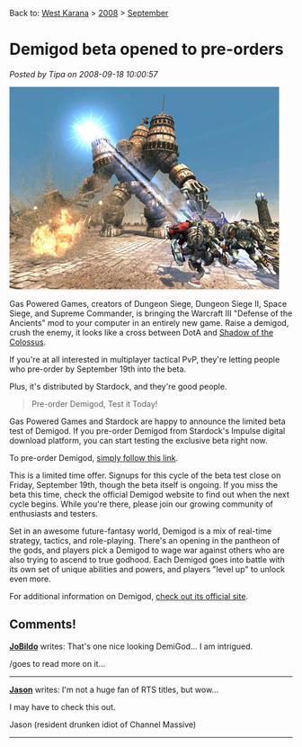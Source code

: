 Back to: [West Karana](/posts/westkarana.md) > [2008](/posts/2008/westkarana.md) > [September](./westkarana.md)
# Demigod beta opened to pre-orders

*Posted by Tipa on 2008-09-18 10:00:57*

![](../../../uploads/2008/09/demigod.jpg "demigod")

Gas Powered Games, creators of Dungeon Siege, Dungeon Siege II, Space Siege, and Supreme Commander, is bringing the Warcraft III "Defense of the Ancients" mod to your computer in an entirely new game. Raise a demigod, crush the enemy, it looks like a cross between DotA and [Shadow of the Colossus](http://en.wikipedia.org/wiki/Shadow_of_the_Colossus).

If you're at all interested in multiplayer tactical PvP, they're letting people who pre-order by September 19th into the beta.

Plus, it's distributed by Stardock, and they're good people.


> Pre-order Demigod, Test it Today!

Gas Powered Games and Stardock are happy to announce the limited beta test of Demigod. If you pre-order Demigod from Stardock's Impulse digital download platform, you can start testing the exclusive beta right now.

To pre-order Demigod, [simply follow this link](http://www.demigodthegame.com/purchase.asp).

This is a limited time offer. Signups for this cycle of the beta test close on Friday, September 19th, though the beta itself is ongoing. If you miss the beta this time, check the official Demigod website to find out when the next cycle begins. While you're there, please join our growing community of enthusiasts and testers.

Set in an awesome future-fantasy world, Demigod is a mix of real-time strategy, tactics, and role-playing. There's an opening in the pantheon of the gods, and players pick a Demigod to wage war against others who are also trying to ascend to true godhood. Each Demigod
goes into battle with its own set of unique abilities and powers, and players "level up" to unlock even more.

For additional information on Demigod, [check out its official site](http://www.demigodthegame.com).



## Comments!

**[JoBildo](http://bildos.blogspot.com)** writes: That's one nice looking DemiGod... I am intrigued.

/goes to read more on it...

---

**[Jason](http:/www.channelmassive.com)** writes: I'm not a huge fan of RTS titles, but wow...

I may have to check this out.

Jason (resident drunken idiot of Channel Massive)

---

